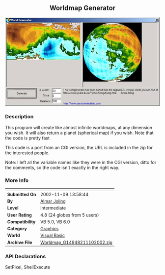 ﻿<div align="center">

## Worldmap Generator

<img src="PIC2002111061737545.jpg">
</div>

### Description

This program will create like almost infinite worldmaps, at any dimension you wish. It will also return a planet (spherical map) if you wish. Note that the code is pretty fast

This code is a port from an CGI version, the URL is included in the zip for the interested people.

Note: I left all the variable names like they were in the CGI version, ditto for the comments, so the code isn't exactly in the right way.
 
### More Info
 


<span>             |<span>
---                |---
**Submitted On**   |2002-11-09 13:58:44
**By**             |[Almar Joling](https://github.com/Planet-Source-Code/PSCIndex/blob/master/ByAuthor/almar-joling.md)
**Level**          |Intermediate
**User Rating**    |4.8 (24 globes from 5 users)
**Compatibility**  |VB 5\.0, VB 6\.0
**Category**       |[Graphics](https://github.com/Planet-Source-Code/PSCIndex/blob/master/ByCategory/graphics__1-46.md)
**World**          |[Visual Basic](https://github.com/Planet-Source-Code/PSCIndex/blob/master/ByWorld/visual-basic.md)
**Archive File**   |[Worldmap\_G14948211102002\.zip](https://github.com/Planet-Source-Code/almar-joling-worldmap-generator__1-40578/archive/master.zip)

### API Declarations

SetPixel, ShellExecute





